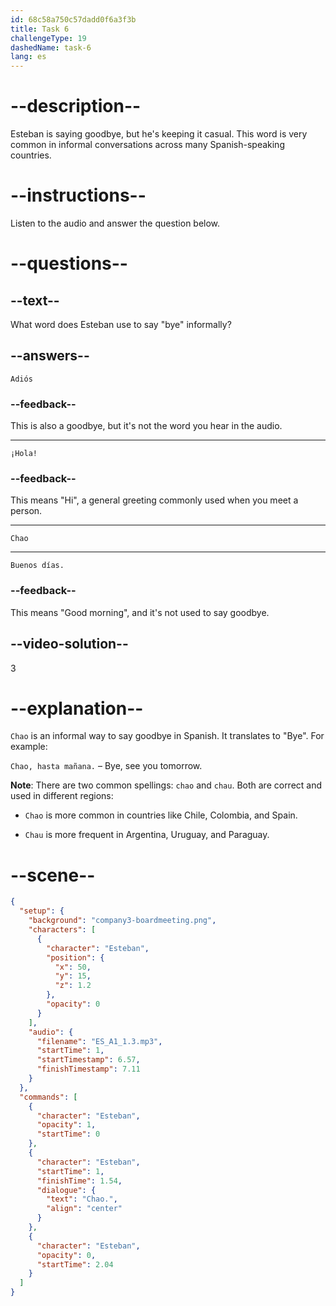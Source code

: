 ```yaml
---
id: 68c58a750c57dadd0f6a3f3b
title: Task 6
challengeType: 19
dashedName: task-6
lang: es
---
```

<!-- (Audio) Esteban: Chao -->

# --description--

Esteban is saying goodbye, but he's keeping it casual. This word is very common in informal conversations across many Spanish-speaking countries.

# --instructions--

Listen to the audio and answer the question below.

# --questions--

## --text--

What word does Esteban use to say "bye" informally?

## --answers--

`Adiós`

### --feedback--

This is also a goodbye, but it's not the word you hear in the audio.

---

`¡Hola!`

### --feedback--

This means "Hi", a general greeting commonly used when you meet a person.

---

`Chao`

---

`Buenos días.`

### --feedback--

This means "Good morning", and it's not used to say goodbye.

## --video-solution--

3

# --explanation--

`Chao` is an informal way to say goodbye in Spanish. It translates to "Bye". For example:  

`Chao, hasta mañana.` – Bye, see you tomorrow.

**Note**: There are two common spellings: `chao` and `chau`. Both are correct and used in different regions:

- `Chao` is more common in countries like Chile, Colombia, and Spain.

- `Chau` is more frequent in Argentina, Uruguay, and Paraguay.

# --scene--

```json
{
  "setup": {
    "background": "company3-boardmeeting.png",
    "characters": [
      {
        "character": "Esteban",
        "position": {
          "x": 50,
          "y": 15,
          "z": 1.2
        },
        "opacity": 0
      }
    ],
    "audio": {
      "filename": "ES_A1_1.3.mp3",
      "startTime": 1,
      "startTimestamp": 6.57,
      "finishTimestamp": 7.11
    }
  },
  "commands": [
    {
      "character": "Esteban",
      "opacity": 1,
      "startTime": 0
    },
    {
      "character": "Esteban",
      "startTime": 1,
      "finishTime": 1.54,
      "dialogue": {
        "text": "Chao.",
        "align": "center"
      }
    },
    {
      "character": "Esteban",
      "opacity": 0,
      "startTime": 2.04
    }
  ]
}
```
